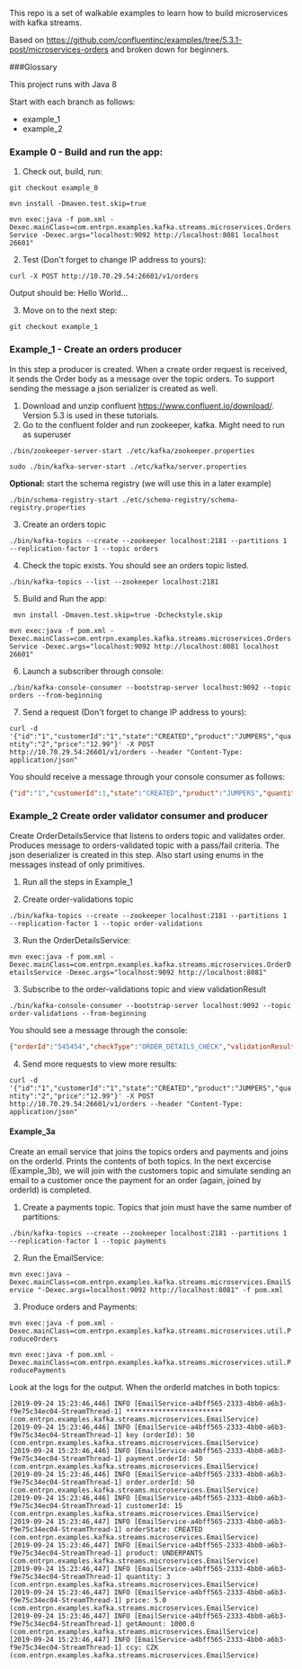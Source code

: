 This repo is a set of walkable examples to learn how to build microservices with kafka streams.

Based on https://github.com/confluentinc/examples/tree/5.3.1-post/microservices-orders and broken down for beginners.

###Glossary

This project runs with Java 8

Start with each branch as follows:

-   example_1
-   example_2

### Example 0 - Build and run the app:

1. Check out, build, run:

```git checkout example_0```

```mvn install -Dmaven.test.skip=true```

```mvn exec:java -f pom.xml -Dexec.mainClass=com.entrpn.examples.kafka.streams.microservices.OrdersService -Dexec.args="localhost:9092 http://localhost:8081 localhost 26601"```

2. Test (Don't forget to change IP address to yours):

```curl -X POST http://10.70.29.54:26601/v1/orders```

Output should be: Hello World...

3. Move on to the next step:

```git checkout example_1```

### Example_1 - Create an orders producer

In this step a producer is created. When a create order request is received, it sends the Order body as a message over the topic orders.
To support sending the message a json serializer is created as well.

1. Download and unzip confluent https://www.confluent.io/download/. Version 5.3 is used in these tutorials.
2. Go to the confluent folder and run zookeeper, kafka. Might need to run as superuser

```./bin/zookeeper-server-start ./etc/kafka/zookeeper.properties```

```sudo ./bin/kafka-server-start ./etc/kafka/server.properties```

__Optional:__ start the schema registry (we will use this in a later example)

```./bin/schema-registry-start ./etc/schema-registry/schema-registry.properties```

3. Create an orders topic

```./bin/kafka-topics --create --zookeeper localhost:2181 --partitions 1 --replication-factor 1 --topic orders```

4. Check the topic exists. You should see an orders topic listed.

```./bin/kafka-topics --list --zookeeper localhost:2181```

5. Build and Run the app:

```` mvn install -Dmaven.test.skip=true -Dcheckstyle.skip````

```mvn exec:java -f pom.xml -Dexec.mainClass=com.entrpn.examples.kafka.streams.microservices.OrdersService -Dexec.args="localhost:9092 http://localhost:8081 localhost 26601"```

6. Launch a subscriber through console:

```./bin/kafka-console-consumer --bootstrap-server localhost:9092 --topic orders --from-beginning```

7. Send a request (Don't forget to change IP address to yours):

```curl -d '{"id":"1","customerId":"1","state":"CREATED","product":"JUMPERS","quantity":"2","price":"12.99"}' -X POST http://10.70.29.54:26601/v1/orders --header "Content-Type: application/json"```

You should receive a message through your console consumer as follows:

```json
{"id":"1","customerId":1,"state":"CREATED","product":"JUMPERS","quantity":2,"price":12.99}
``` 

### Example_2 Create order validator consumer and producer

Create OrderDetailsService that listens to orders topic and validates order. Produces message to orders-validated topic with a pass/fail criteria.
The json deserializer is created in this step. Also start using enums in the messages instead of only primitives.

1. Run all the steps in Example_1

2. Create order-validations topic

```./bin/kafka-topics --create --zookeeper localhost:2181 --partitions 1 --replication-factor 1 --topic order-validations```

3. Run the OrderDetailsService:

```mvn exec:java -f pom.xml -Dexec.mainClass=com.entrpn.examples.kafka.streams.microservices.OrderDetailsService -Dexec.args="localhost:9092 http://localhost:8081"```

3. Subscribe to the order-validations topic and view validationResult

```./bin/kafka-console-consumer --bootstrap-server localhost:9092 --topic order-validations --from-beginning```

You should see a message through the console:

```json
{"orderId":"545454","checkType":"ORDER_DETAILS_CHECK","validationResult":"PASS"}
```

4. Send more requests to view more results:

```curl -d '{"id":"1","customerId":"1","state":"CREATED","product":"JUMPERS","quantity":"2","price":"12.99"}' -X POST http://10.70.29.54:26601/v1/orders --header "Content-Type: application/json"```


#### Example_3a

Create an email service that joins the topics orders and payments and joins on the orderId. Prints the contents of both topics.
In the next excercise (Example_3b), we will join with the customers topic and simulate sending an email to a customer once the payment for an order (again, joined by orderId) is completed.

1. Create a payments topic. Topics that join must have the same number of partitions:

```./bin/kafka-topics --create --zookeeper localhost:2181 --partitions 1 --replication-factor 1 --topic payments```

2. Run the EmailService:

```mvn exec:java -Dexec.mainClass=com.entrpn.examples.kafka.streams.microservices.EmailService "-Dexec.args=localhost:9092 http://localhost:8081" -f pom.xml ```

3. Produce orders and Payments:

```mvn exec:java -f pom.xml -Dexec.mainClass=com.entrpn.examples.kafka.streams.microservices.util.ProduceOrders```

```mvn exec:java -f pom.xml -Dexec.mainClass=com.entrpn.examples.kafka.streams.microservices.util.ProducePayments```

Look at the logs for the output. When the orderId matches in both topics: 

```text
[2019-09-24 15:23:46,446] INFO [EmailService-a4bff565-2333-4bb0-a6b3-f9e75c34ec04-StreamThread-1] ************************ (com.entrpn.examples.kafka.streams.microservices.EmailService)
[2019-09-24 15:23:46,446] INFO [EmailService-a4bff565-2333-4bb0-a6b3-f9e75c34ec04-StreamThread-1] key (orderId): 50 (com.entrpn.examples.kafka.streams.microservices.EmailService)
[2019-09-24 15:23:46,446] INFO [EmailService-a4bff565-2333-4bb0-a6b3-f9e75c34ec04-StreamThread-1] payment.orderId: 50 (com.entrpn.examples.kafka.streams.microservices.EmailService)
[2019-09-24 15:23:46,446] INFO [EmailService-a4bff565-2333-4bb0-a6b3-f9e75c34ec04-StreamThread-1] order.orderId: 50 (com.entrpn.examples.kafka.streams.microservices.EmailService)
[2019-09-24 15:23:46,446] INFO [EmailService-a4bff565-2333-4bb0-a6b3-f9e75c34ec04-StreamThread-1] customerId: 15 (com.entrpn.examples.kafka.streams.microservices.EmailService)
[2019-09-24 15:23:46,447] INFO [EmailService-a4bff565-2333-4bb0-a6b3-f9e75c34ec04-StreamThread-1] orderState: CREATED (com.entrpn.examples.kafka.streams.microservices.EmailService)
[2019-09-24 15:23:46,447] INFO [EmailService-a4bff565-2333-4bb0-a6b3-f9e75c34ec04-StreamThread-1] product: UNDERPANTS (com.entrpn.examples.kafka.streams.microservices.EmailService)
[2019-09-24 15:23:46,447] INFO [EmailService-a4bff565-2333-4bb0-a6b3-f9e75c34ec04-StreamThread-1] quantity: 3 (com.entrpn.examples.kafka.streams.microservices.EmailService)
[2019-09-24 15:23:46,447] INFO [EmailService-a4bff565-2333-4bb0-a6b3-f9e75c34ec04-StreamThread-1] price: 5.0 (com.entrpn.examples.kafka.streams.microservices.EmailService)
[2019-09-24 15:23:46,447] INFO [EmailService-a4bff565-2333-4bb0-a6b3-f9e75c34ec04-StreamThread-1] getAmount: 1000.0 (com.entrpn.examples.kafka.streams.microservices.EmailService)
[2019-09-24 15:23:46,447] INFO [EmailService-a4bff565-2333-4bb0-a6b3-f9e75c34ec04-StreamThread-1] ccy: CZK (com.entrpn.examples.kafka.streams.microservices.EmailService)
```

